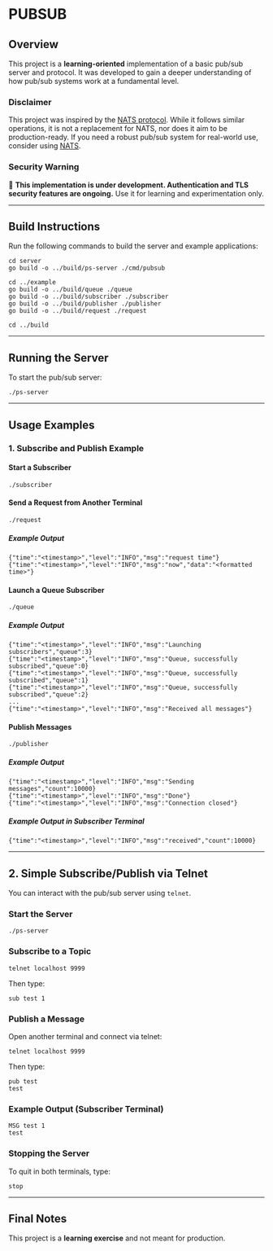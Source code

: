 # PUBSUB

## Overview
This project is a **learning-oriented** implementation of a basic pub/sub server and protocol. It was developed to gain a deeper understanding of how pub/sub systems work at a fundamental level.

### **Disclaimer**
This project was inspired by the [NATS protocol](https://docs.nats.io/nats-protocol/nats-protocol#protocol-messages). While it follows similar operations, it is not a replacement for NATS, nor does it aim to be production-ready. If you need a robust pub/sub system for real-world use, consider using [NATS](https://nats.io).

### **Security Warning**
🚨 **This implementation is under development. Authentication and TLS security features are ongoing.** Use it for learning and experimentation only.

---

## **Build Instructions**

Run the following commands to build the server and example applications:

```
cd server
go build -o ../build/ps-server ./cmd/pubsub

cd ../example
go build -o ../build/queue ./queue
go build -o ../build/subscriber ./subscriber
go build -o ../build/publisher ./publisher
go build -o ../build/request ./request

cd ../build
```

---

## **Running the Server**
To start the pub/sub server:

```
./ps-server
```

---

## **Usage Examples**

### **1. Subscribe and Publish Example**
#### Start a Subscriber
```
./subscriber
```

#### Send a Request from Another Terminal
```
./request
```
##### Example Output
```
{"time":"<timestamp>","level":"INFO","msg":"request time"}
{"time":"<timestamp>","level":"INFO","msg":"now","data":"<formatted time>"}
```

#### Launch a Queue Subscriber
```
./queue
```
##### Example Output
```
{"time":"<timestamp>","level":"INFO","msg":"Launching subscribers","queue":3}
{"time":"<timestamp>","level":"INFO","msg":"Queue, successfully subscribed","queue":0}
{"time":"<timestamp>","level":"INFO","msg":"Queue, successfully subscribed","queue":1}
{"time":"<timestamp>","level":"INFO","msg":"Queue, successfully subscribed","queue":2}
...
{"time":"<timestamp>","level":"INFO","msg":"Received all messages"}
```

#### Publish Messages
```
./publisher
```
##### Example Output
```
{"time":"<timestamp>","level":"INFO","msg":"Sending messages","count":10000}
{"time":"<timestamp>","level":"INFO","msg":"Done"}
{"time":"<timestamp>","level":"INFO","msg":"Connection closed"}
```

##### Example Output in Subscriber Terminal
```
{"time":"<timestamp>","level":"INFO","msg":"received","count":10000}
```

---

## **2. Simple Subscribe/Publish via Telnet**
You can interact with the pub/sub server using `telnet`.

### **Start the Server**
```
./ps-server
```

### **Subscribe to a Topic**
```
telnet localhost 9999
```
Then type:
```
sub test 1
```

### **Publish a Message**
Open another terminal and connect via telnet:
```
telnet localhost 9999
```
Then type:
```
pub test
test
```

### **Example Output (Subscriber Terminal)**
```
MSG test 1
test
```

### **Stopping the Server**
To quit in both terminals, type:
```
stop
```

---

## **Final Notes**
This project is a **learning exercise** and not meant for production.
